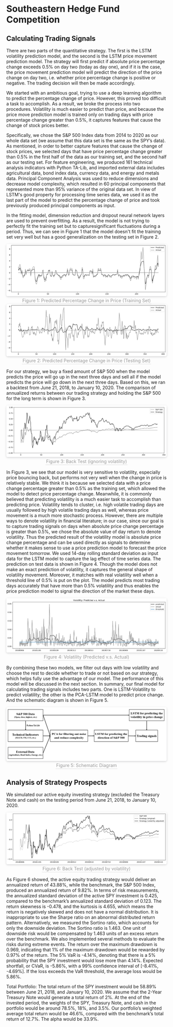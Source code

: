 # Southeastern Hedge Fund Competition

## Calculating Trading Signals

There are two parts of the quantitative strategy. The first is the LSTM volatility prediction model, and the second is the LSTM price movement prediction model. The strategy will first predict if absolute price percentage change exceeds 0.5% on day two (today as day one), and if it is the case, the price movement prediction model will predict the direction of the price change on day two, i.e. whether price percentage change is positive or negative. The trading decision will then be made accordingly. 

We started with an ambitious goal, trying to use a deep learning algorithm to predict the percentage change of price. However, this proved too difficult a task to accomplish. As a result, we broke the process into two procedures. Volatility is much easier to predict than price, and because the price move prediction model is trained only on trading days with price percentage change greater than 0.5%, it captures features that cause the change of stock prices better. 

Specifically, we chose the S&P 500 Index data from 2014 to 2020 as our whole data set (we assume that this data set is the same as the SPY’s data). As mentioned, in order to better capture features that cause the change of stock prices, we selected days that have price percentage change greater than 0.5% in the first half of the data as our training set, and the second half as our testing set. For feature engineering, we produced 161 technical analysis indicators with Python TA-Lib, and imported external data includes agricultural data, bond index data, currency data, and energy and metals data. Principal Component Analysis was used to reduce dimensions and decrease model complexity, which resulted in 60 principal components that represented more than 95% variance of the original data set. In view of LSTM's good property for processing time series data, we used it as the last part of the model to predict the percentage change of price and took previously produced principal components as input. 

In the fitting model, dimension reduction and dropout neural network layers are used to prevent overfitting. As a result, the model is not trying to perfectly fit the training set but to capturesignificant fluctuations during a period. Thus, we can see in Figure 1 that the model doesn't fit the training set very well but has a good generalization on the testing set in Figure 2.

<center>
    <img style="border-radius: 0.3125em;
    box-shadow: 0 2px 4px 0 rgba(34,36,38,.12),0 2px 10px 0 rgba(34,36,38,.08);" 
    src="/Image/train_pct.png">
    <br>
    <div style="color:orange; border-bottom: 1px solid #d9d9d9;
    display: inline-block;
    color: #999;
    padding: 2px;">Figure 1: Predicted Percentage Change in Price (Training Set)</div>
</center>

<center>
    <img style="border-radius: 0.3125em;
    box-shadow: 0 2px 4px 0 rgba(34,36,38,.12),0 2px 10px 0 rgba(34,36,38,.08);" 
    src="/Image/test_pct.png">
    <br>
    <div style="color:orange; border-bottom: 1px solid #d9d9d9;
    display: inline-block;
    color: #999;
    padding: 2px;">Figure 2: Predicted Percentage Change in Price (Testing Set)</div>
</center>

For our strategy, we buy a fixed amount of S&P 500 when the model predicts the price will go up in the next three days and sell all if the model predicts the price will go down in the next three days. Based on this, we ran a backtest from June 21, 2018, to January 10, 2020. The comparison of annualized returns between our trading strategy and holding the S&P 500 for the long term is shown in Figure 3.

<center>
    <img style="border-radius: 0.3125em;
    box-shadow: 0 2px 4px 0 rgba(34,36,38,.12),0 2px 10px 0 rgba(34,36,38,.08);" 
    src="/Image/bt_ori.png">
    <br>
    <div style="color:orange; border-bottom: 1px solid #d9d9d9;
    display: inline-block;
    color: #999;
    padding: 2px;">Figure 3: Back Test (ignoring volatility)</div>
</center>

In Figure 3, we see that our model is very sensitive to volatility, especially price bouncing back, but performs not very well when the change in price is relatively stable. We think it is because we selected data with a price change percentage greater than 0.5% as the training set, which allowed the model to detect price percentage change. 
Meanwhile, it is commonly believed that predicting volatility is a much easier task to accomplish than predicting price. Volatility tends to cluster, i.e. high volatile trading days are usually followed by high volatile trading days as well, whereas price movement is a much more stochastic process. However, there are multiple ways to denote volatility in financial literature; in our case, since our goal is to capture trading signals on days when absolute price change percentage is greater than 0.5%, we chose the absolute value of day return to denote volatility. Thus the predicted result of the volatility model is absolute price change percentage and can be used directly as signals to determine whether it makes sense to use a price prediction model to forecast the price movement tomorrow. We used 14-day rolling standard deviation as input data for the LSTM model to capture the lag effect of time series data. The prediction on test data is shown in Figure 4. Though the model does not make an exact prediction of volatility, it captures the general shape of volatility movement. Moreover, it matches with real volatility well when a threshold line of 0.5% is put on the plot. The model predicts most trading days accurately that have more than 0.5% volatility and thus enables the price prediction model to signal the direction of the market these days.

<center>
    <img style="border-radius: 0.3125em;
    box-shadow: 0 2px 4px 0 rgba(34,36,38,.12),0 2px 10px 0 rgba(34,36,38,.08);" 
    src="/Image/vol.png">
    <br>
    <div style="color:orange; border-bottom: 1px solid #d9d9d9;
    display: inline-block;
    color: #999;
    padding: 2px;">Figure 4: Volatility (Predicted v.s. Actual)</div>
</center>

By combining these two models, we filter out days with low volatility and choose the rest to decide whether to trade or not based on our strategy, which helps fully use the advantage of our model. The performance of this model will be discussed in the next section. 
In summary, our final model for calculating trading signals includes two parts. One is LSTM-Volatility to predict volatility; the other is the PCA-LSTM model to predict price change. And the schematic diagram is shown in Figure 5.

<center>
    <img style="border-radius: 0.3125em;
    box-shadow: 0 2px 4px 0 rgba(34,36,38,.12),0 2px 10px 0 rgba(34,36,38,.08);" 
    src="/Image/sum.png">
    <br>
    <div style="color:orange; border-bottom: 1px solid #d9d9d9;
    display: inline-block;
    color: #999;
    padding: 2px;">Figure 5: Schematic Diagram</div>
</center>

## Analysis of Strategy Prospects

We simulated our active equity investing strategy (excluded the Treasury Note and cash) on the testing period from June 21, 2018, to January 10, 2020. 

<center>
    <img style="border-radius: 0.3125em;
    box-shadow: 0 2px 4px 0 rgba(34,36,38,.12),0 2px 10px 0 rgba(34,36,38,.08);" 
    src="/Image/bt_adj.png">
    <br>
    <div style="color:orange; border-bottom: 1px solid #d9d9d9;
    display: inline-block;
    color: #999;
    padding: 2px;">Figure 6: Back Test (adjusted by volatility)</div>
</center>

As Figure 6 showed, the active equity trading strategy would deliver an annualized return of 43.88%, while the benchmark, the S&P 500 Index, produced an annualized return of 9.82%. In terms of risk measurements, the annualized standard deviation of the active SPY investment is 0.425, compared to the benchmark’s annualized standard deviation of 0.123. The return skewness is -0.478, and the kurtosis is 4.655, which means the return is negatively skewed and does not have a normal distribution. It is inappropriate to use the Sharpe ratio on an abnormal distributed return pattern. Alternatively, we measured the Sortino ratio, which accounts for only the downside deviation. The Sortino ratio is 1.463. One unit of downside risk would be compensated by 1.463 units of an excess return over the benchmark. We also implemented several methods to evaluate the risks during extreme events. The return over the maximum drawdown is 0.969, indicating that 1% of the maximum drawdown would be rewarded by 0.97% of the return. The 5% VaR is -4.14%, denoting that there is a 5% probability that the SPY investment would lose more than 4.14%. Expected shortfall, or CVaR, is -5.86%, with a 99% confidence interval of [-8.41%, -4.69%]. If the loss exceeds the VaR threshold, the average loss would be 5.86%. 

Total Portfolio: The total return of the SPY investment would be 58.89% between June 21, 2018, and January 10, 2020. We assume that the 2-Year Treasury Note would generate a total return of 2%. At the end of the invested period, the weights of the SPY, Treasury Note, and cash in the portfolio would be around 78.5%, 18%, and 3.5%. Our portfolio’s weighted average total return would be 46.6%, compared with the benchmark’s total return of 12.7%. The alpha would be 33.9%.